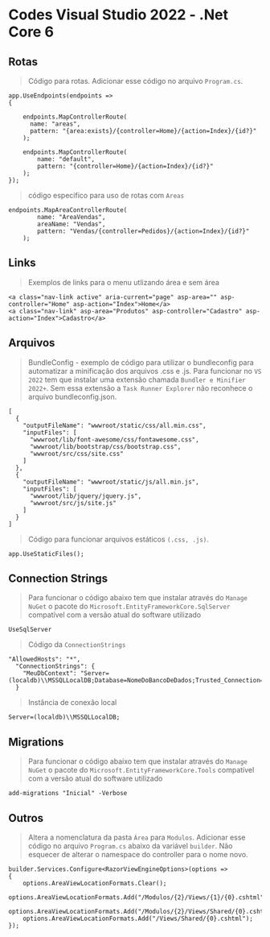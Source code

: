 # Codes Visual Studio 2022 - .Net Core 6

## Rotas
> Código para rotas. Adicionar esse código no arquivo `Program.cs`.
```
app.UseEndpoints(endpoints =>
{

    endpoints.MapControllerRoute(
      name: "areas",
      pattern: "{area:exists}/{controller=Home}/{action=Index}/{id?}"
    );

    endpoints.MapControllerRoute(
        name: "default",
        pattern: "{controller=Home}/{action=Index}/{id?}"
    );
});
```
> código especifico para uso de rotas com `Areas`

```
endpoints.MapAreaControllerRoute(
        name: "AreaVendas",
        areaName: "Vendas",
        pattern: "Vendas/{controller=Pedidos}/{action=Index}/{id?}"
    );
```

## Links
> Exemplos de links para o menu utlizando área e sem área

```
<a class="nav-link active" aria-current="page" asp-area="" asp-controller="Home" asp-action="Index">Home</a>
<a class="nav-link" asp-area="Produtos" asp-controller="Cadastro" asp-action="Index">Cadastro</a>
```

## Arquivos
> BundleConfig - exemplo de código para utilizar o bundleconfig para automatizar a minificação dos arquivos .css e .js. Para funcionar no `VS 2022` tem que instalar uma extensão chamada `Bundler e Minifier 2022+`. Sem essa extensão a `Task Runner Explorer` não reconhece o arquivo bundleconfig.json.
```
[
  {
    "outputFileName": "wwwroot/static/css/all.min.css",
    "inputFiles": [
      "wwwroot/lib/font-awesome/css/fontawesome.css",
      "wwwroot/lib/bootstrap/css/bootstrap.css",
      "wwwroot/src/css/site.css"
    ]
  },
  {
    "outputFileName": "wwwroot/static/js/all.min.js",
    "inputFiles": [
      "wwwroot/lib/jquery/jquery.js",
      "wwwroot/src/js/site.js"
    ]
  }
]
```

> Código para funcionar arquivos estáticos `(.css, .js)`.

```
app.UseStaticFiles();
```

## Connection Strings
> Para funcionar o código abaixo tem que instalar através do `Manage NuGet` o pacote do `Microsoft.EntityFrameworkCore.SqlServer` compatível com a versão atual do software utilizado
```
UseSqlServer
```

> Código da `ConnectionStrings`
```
"AllowedHosts": "*",
  "ConnectionStrings": {
    "MeuDbContext": "Server=(localdb)\\MSSQLLocalDB;Database=NomeDoBancoDeDados;Trusted_Connection=True;MultipleActiveResultSets=true"
  }
```

> Instância de conexão local

```
Server=(localdb)\\MSSQLLocalDB;
```


## Migrations
> Para funcionar o código abaixo tem que instalar através do `Manage NuGet` o pacote do `Microsoft.EntityFrameworkCore.Tools` compatível com a versão atual do software utilizado
```
add-migrations "Inicial" -Verbose
```

## Outros
> Altera a nomenclatura da pasta `Área` para `Modulos`. Adicionar esse código no arquivo `Program.cs` abaixo da variável `builder`. Não esquecer de alterar o namespace do controller para o nome novo.

```
builder.Services.Configure<RazorViewEngineOptions>(options =>
{
    options.AreaViewLocationFormats.Clear();
    options.AreaViewLocationFormats.Add("/Modulos/{2}/Views/{1}/{0}.cshtml");
    options.AreaViewLocationFormats.Add("/Modulos/{2}/Views/Shared/{0}.cshtml");
    options.AreaViewLocationFormats.Add("/Views/Shared/{0}.cshtml");
});
```
